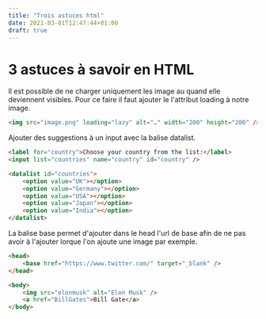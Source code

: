 ```yaml
---
title: "Trois astuces html"
date: 2021-03-01T12:47:44+01:00
draft: true
---
```


# 3 astuces à savoir en HTML

Il est possible de ne charger uniquement les image au quand elle deviennent visibles. Pour ce faire il faut ajouter le l'attribut loading à notre image.

<!--more-->

```html
<img src="image.png" loading="lazy" alt="…" width="200" height="200" />
```

Ajouter des suggestions à un input avec la balise datalist.

```html
<label for="country">Choose your country from the list:</label>
<input list="countries" name="country" id="country" />

<datalist id="countries">
    <option value="UK"></option>
    <option value="Germany"></option>
    <option value="USA"></option>
    <option value="Japan"></option>
    <option value="India"></option>
</datalist>
```

La balise base permet d'ajouter dans le head l'url de base afin de ne pas avoir à l'ajouter lorque l'on ajoute une image par exemple.

```html
<head>
    <base href="https://www.twitter.com/" target="_blank" />
</head>

<body>
    <img src="elonmusk" alt="Elon Musk" />
    <a href="BillGates">Bill Gate</a>
</body>
```
